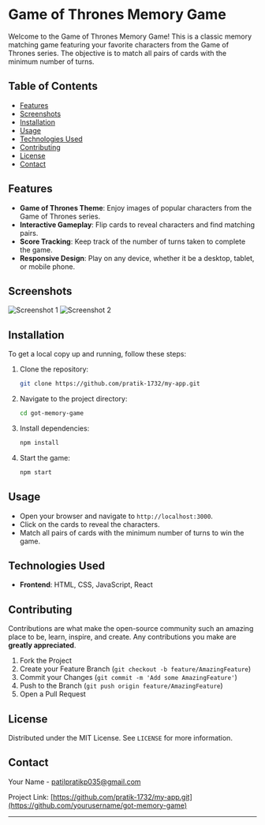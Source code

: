 # Game of Thrones Memory Game

Welcome to the Game of Thrones Memory Game! This is a classic memory matching game featuring your favorite characters from the Game of Thrones series. The objective is to match all pairs of cards with the minimum number of turns.

## Table of Contents

- [Features](#features)
- [Screenshots](#screenshots)
- [Installation](#installation)
- [Usage](#usage)
- [Technologies Used](#technologies-used)
- [Contributing](#contributing)
- [License](#license)
- [Contact](#contact)

## Features

- **Game of Thrones Theme**: Enjoy images of popular characters from the Game of Thrones series.
- **Interactive Gameplay**: Flip cards to reveal characters and find matching pairs.
- **Score Tracking**: Keep track of the number of turns taken to complete the game.
- **Responsive Design**: Play on any device, whether it be a desktop, tablet, or mobile phone.

## Screenshots

![Screenshot 1](screenshots/screenshot1.png)
![Screenshot 2](screenshots/screenshot2.png)

## Installation

To get a local copy up and running, follow these steps:

1. Clone the repository:
   ```sh
   git clone https://github.com/pratik-1732/my-app.git
   ```
2. Navigate to the project directory:
   ```sh
   cd got-memory-game
   ```
3. Install dependencies:
   ```sh
   npm install
   ```
4. Start the game:
   ```sh
   npm start
   ```

## Usage

- Open your browser and navigate to `http://localhost:3000`.
- Click on the cards to reveal the characters.
- Match all pairs of cards with the minimum number of turns to win the game.

## Technologies Used

- **Frontend**: HTML, CSS, JavaScript, React

## Contributing

Contributions are what make the open-source community such an amazing place to be, learn, inspire, and create. Any contributions you make are **greatly appreciated**.

1. Fork the Project
2. Create your Feature Branch (`git checkout -b feature/AmazingFeature`)
3. Commit your Changes (`git commit -m 'Add some AmazingFeature'`)
4. Push to the Branch (`git push origin feature/AmazingFeature`)
5. Open a Pull Request

## License

Distributed under the MIT License. See `LICENSE` for more information.

## Contact

Your Name - [patilpratikp035@gmail.com](mailto:your.email@example.com)

Project Link: [https://github.com/pratik-1732/my-app.git](https://github.com/yourusername/got-memory-game)

---
